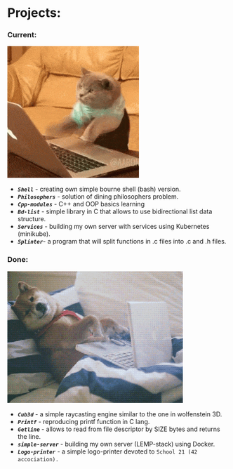 # Projects:

### Current:
 ![current](crazycat_opt.gif)
  * _**`Shell`**_ - creating own simple bourne shell (bash) version.
  * _**`Philosophers`**_ - solution of dining philosophers problem.
  * _**`Cpp-modules`**_ - C++ and OOP basics learning
  * _**`Bd-list`**_ - simple library in C that allows to use bidirectional list data structure.
  * _**`Services`**_ - building my own server with services using Kubernetes (minikube).
  * _**`Splinter`**_- a program that will split functions in .c files into .c and .h files.

### Done:
![done](lazydog.gif)
 * _**`Cub3d`**_ - a simple raycasting engine similar to the one in wolfenstein 3D.
 * _**`Printf`**_ - reproducing printf function in C lang.
 * _**`Getline`**_ - allows to read from file descriptor by SIZE bytes and returns the line.
 * _**`simple-server`**_ - building my own server (LEMP-stack) using Docker.
 * _**`Logo-printer`**_ - a simple logo-printer devoted to ``` School 21 (42 accociation).  ```

